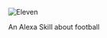 ![Eleven](https://user-images.githubusercontent.com/91127175/217940604-f5abf39a-fa4b-4a04-8d30-442436f017db.jpg)

An Alexa Skill about football
